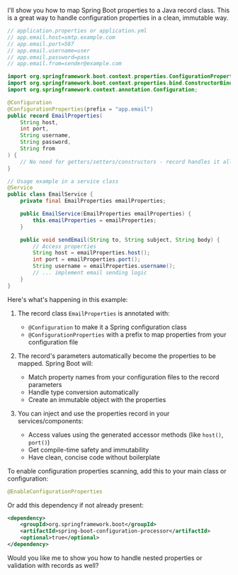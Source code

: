 I'll show you how to map Spring Boot properties to a Java record class. This is a great way to handle configuration properties in a clean, immutable way.



```java
// application.properties or application.yml
// app.email.host=smtp.example.com
// app.email.port=587
// app.email.username=user
// app.email.password=pass
// app.email.from=sender@example.com

import org.springframework.boot.context.properties.ConfigurationProperties;
import org.springframework.boot.context.properties.bind.ConstructorBinding;
import org.springframework.context.annotation.Configuration;

@Configuration
@ConfigurationProperties(prefix = "app.email")
public record EmailProperties(
    String host,
    int port,
    String username,
    String password,
    String from
) {
    // No need for getters/setters/constructors - record handles it all!
}

// Usage example in a service class
@Service
public class EmailService {
    private final EmailProperties emailProperties;

    public EmailService(EmailProperties emailProperties) {
        this.emailProperties = emailProperties;
    }

    public void sendEmail(String to, String subject, String body) {
        // Access properties
        String host = emailProperties.host();
        int port = emailProperties.port();
        String username = emailProperties.username();
        // ... implement email sending logic
    }
}

```

Here's what's happening in this example:

1. The record class `EmailProperties` is annotated with:
   - `@Configuration` to make it a Spring configuration class
   - `@ConfigurationProperties` with a prefix to map properties from your configuration file

2. The record's parameters automatically become the properties to be mapped. Spring Boot will:
   - Match property names from your configuration files to the record parameters
   - Handle type conversion automatically
   - Create an immutable object with the properties

3. You can inject and use the properties record in your services/components:
   - Access values using the generated accessor methods (like `host()`, `port()`)
   - Get compile-time safety and immutability
   - Have clean, concise code without boilerplate

To enable configuration properties scanning, add this to your main class or configuration:

```java
@EnableConfigurationProperties
```

Or add this dependency if not already present:

```xml
<dependency>
    <groupId>org.springframework.boot</groupId>
    <artifactId>spring-boot-configuration-processor</artifactId>
    <optional>true</optional>
</dependency>
```

Would you like me to show you how to handle nested properties or validation with records as well?

